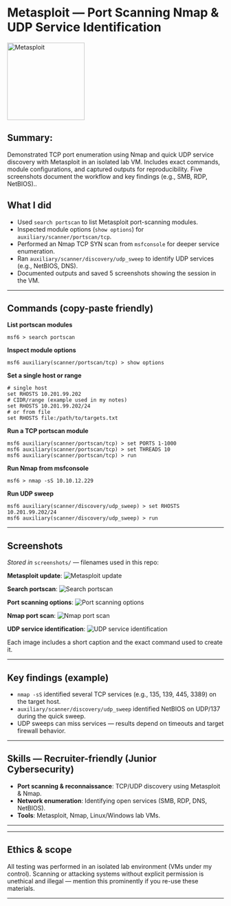 # Metasploit — Port Scanning Nmap & UDP Service Identification

<img src="Metasploit/metasploit.svg" alt="Metasploit" style="width:180px; height:auto;" />

## Summary:

Demonstrated TCP port enumeration using Nmap and quick UDP service discovery with Metasploit in an isolated lab VM.
Includes exact commands, module configurations, and captured outputs for reproducibility.
Five screenshots document the workflow and key findings (e.g., SMB, RDP, NetBIOS)..

## What I did

* Used `search portscan` to list Metasploit port-scanning modules.
* Inspected module options (`show options`) for `auxiliary/scanner/portscan/tcp`.
* Performed an Nmap TCP SYN scan from `msfconsole` for deeper service enumeration.
* Ran `auxiliary/scanner/discovery/udp_sweep` to identify UDP services (e.g., NetBIOS, DNS).
* Documented outputs and saved 5 screenshots showing the session in the VM.

---

## Commands (copy-paste friendly)

**List portscan modules**

```text
msf6 > search portscan
```

**Inspect module options**

```text
msf6 auxiliary(scanner/portscan/tcp) > show options
```

**Set a single host or range**

```text
# single host
set RHOSTS 10.201.99.202
# CIDR/range (example used in my notes)
set RHOSTS 10.201.99.202/24
# or from file
set RHOSTS file:/path/to/targets.txt
```

**Run a TCP portscan module**

```text
msf6 auxiliary(scanner/portscan/tcp) > set PORTS 1-1000
msf6 auxiliary(scanner/portscan/tcp) > set THREADS 10
msf6 auxiliary(scanner/portscan/tcp) > run
```

**Run Nmap from msfconsole**

```text
msf6 > nmap -sS 10.10.12.229
```

**Run UDP sweep**

```text
msf6 auxiliary(scanner/discovery/udp_sweep) > set RHOSTS 10.201.99.202/24
msf6 auxiliary(scanner/discovery/udp_sweep) > run
```

---

## Screenshots

*Stored in* `screenshots/` — filenames used in this repo:

**Metasploit update**:
![Metasploit update](Metasploit/Metasploit%20update.PNG)

**Search portscan**:
![Search portscan](Metasploit/Search%20portscan.PNG)

**Port scanning options**:
![Port scanning options](Metasploit/Port%20scanning%20options.PNG)

**Nmap port scan**:
![Nmap port scan](Metasploit/Nmap%20port%20scan.PNG)

**UDP service identification**:
![UDP service identification](Metasploit/UDP%20service%20identification.PNG)

Each image includes a short caption and the exact command used to create it.

---

## Key findings (example)

* `nmap -sS` identified several TCP services (e.g., 135, 139, 445, 3389) on the target host.
* `auxiliary/scanner/discovery/udp_sweep` identified NetBIOS on UDP/137 during the quick sweep.
* UDP sweeps can miss services — results depend on timeouts and target firewall behavior.

---

## Skills — Recruiter-friendly (Junior Cybersecurity)

* **Port scanning & reconnaissance**: TCP/UDP discovery using Metasploit & Nmap.
* **Network enumeration**: Identifying open services (SMB, RDP, DNS, NetBIOS).
* **Tools**: Metasploit, Nmap, Linux/Windows lab VMs.
---

---

## Ethics & scope

All testing was performed in an isolated lab environment (VMs under my control). Scanning or attacking systems without explicit permission is unethical and illegal — mention this prominently if you re-use these materials.

---
